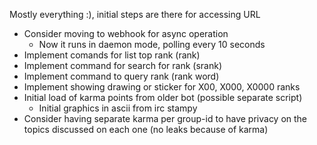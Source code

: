 Mostly everything :), initial steps are there for accessing URL

- Consider moving to webhook for async operation
    - Now it runs in daemon mode, polling every 10 seconds
- Implement comands for list top rank (rank)
- Implement command for search for rank (srank)
- Implement command to query rank (rank word)
- Implement showing drawing or sticker for X00, X000, X0000 ranks
 - Initial load of karma points from older bot (possible separate script)
    - Initial graphics in ascii from irc stampy
- Consider having separate karma per group-id to have privacy on the topics discussed on each one (no leaks because of karma)

 


